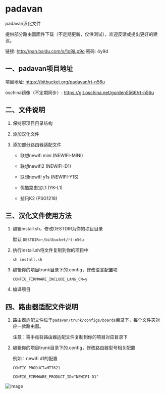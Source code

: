 # padavan

padavan汉化文件

提供部分路由器固件下载（不定期更新，仅供测试），欢迎反馈或提出更好的建议。

链接: http://pan.baidu.com/s/1o8jLp9o 密码: 4y9d

## 一、padavan项目地址

项目地址: https://bitbucket.org/padavan/rt-n56u

oschina镜像（不定期同步）: https://git.oschina.net/gorden5566/rt-n56u

## 二、文件说明

1. 保持原项目目录结构

2. 添加汉化文件

3. 添加部分路由器适配文件

	- 联想newifi mini (NEWIFI-MINI)

	- 联想newifi2 (NEWIFI-D1)

	- 联想newifi y1s (NEWIFI-Y1S)

	- 优酷路由宝L1 (YK-L1)

	- 斐讯K2 (PSG1218)

## 三、汉化文件使用方法

1. 编辑install.sh，修改DESTDIR为你的项目目录

	默认 `DESTDIR=~/bitbucket/rt-n56u`

2. 执行install.sh将文件复制到你的项目中

	`sh install.sh`

3. 编辑你的项目trunk目录下的.config，修改语言配置项

	`CONFIG_FIRMWARE_INCLUDE_LANG_CN=y`

4. 编译项目

## 四、路由器适配文件说明

1. 路由器适配文件位于`padavan/trunk/configs/boards`目录下，每个文件夹对应一款路由器。

	注意：需手动将路由器适配文件复制到你的项目对应目录下

2. 编辑你的项目trunk目录下的.config，修改路由器型号相关配置

	例如：newifi d1的配置

	`CONFIG_PRODUCT=MT7621`

	`CONFIG_FIRMWARE_PRODUCT_ID="NEWIFI-D1"`

![image](https://github.com/gorden5566/padavan/raw/master/screenshot/index.png)
